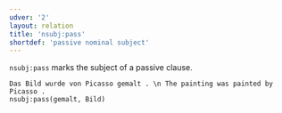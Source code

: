 ```yaml
---
udver: '2'
layout: relation
title: 'nsubj:pass'
shortdef: 'passive nominal subject'
---
```


`nsubj:pass` marks the subject of a passive clause.

~~~ sdparse
Das Bild wurde von Picasso gemalt . \n The painting was painted by Picasso .
nsubj:pass(gemalt, Bild)
~~~

<!-- Interlanguage links updated Út 9. května 2023, 20:04:24 CEST -->

